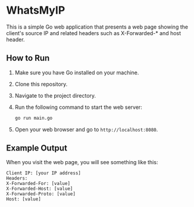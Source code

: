 # WhatsMyIP

This is a simple Go web application that presents a web page showing the client's source IP and related headers such as X-Forwarded-* and host header.

## How to Run

1. Make sure you have Go installed on your machine.
2. Clone this repository.
3. Navigate to the project directory.
4. Run the following command to start the web server:

   ```sh
   go run main.go
   ```

5. Open your web browser and go to `http://localhost:8080`.

## Example Output

When you visit the web page, you will see something like this:

```
Client IP: [your IP address]
Headers:
X-Forwarded-For: [value]
X-Forwarded-Host: [value]
X-Forwarded-Proto: [value]
Host: [value]
```
